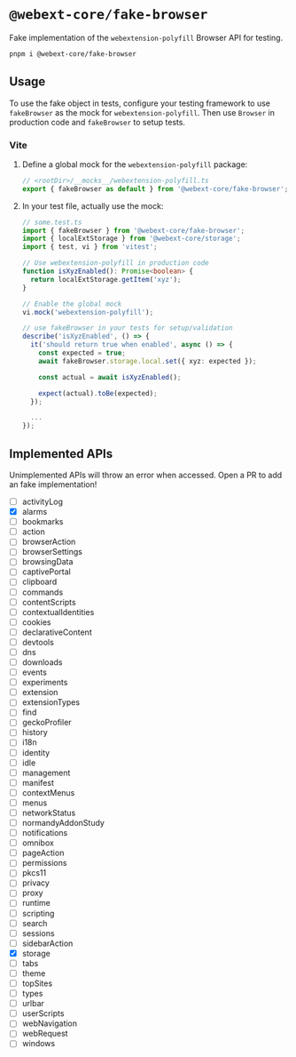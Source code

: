 # `@webext-core/fake-browser`

Fake implementation of the `webextension-polyfill` Browser API for testing.

```bash
pnpm i @webext-core/fake-browser
```

## Usage

To use the fake object in tests, configure your testing framework to use `fakeBrowser` as the mock for `webextension-polyfill`. Then use `Browser` in production code and `fakeBrowser` to setup tests.

### Vite

1. Define a global mock for the `webextension-polyfill` package:
   ```ts
   // <rootDir>/__mocks__/webextension-polyfill.ts
   export { fakeBrowser as default } from '@webext-core/fake-browser';
   ```
2. In your test file, actually use the mock:

   ```ts
   // some.test.ts
   import { fakeBrowser } from '@webext-core/fake-browser';
   import { localExtStorage } from '@webext-core/storage';
   import { test, vi } from 'vitest';

   // Use webextension-polyfill in production code
   function isXyzEnabled(): Promise<boolean> {
     return localExtStorage.getItem('xyz');
   }

   // Enable the global mock
   vi.mock('webextension-polyfill');

   // use fakeBrowser in your tests for setup/validation
   describe('isXyzEnabled', () => {
     it('should return true when enabled', async () => {
       const expected = true;
       await fakeBrowser.storage.local.set({ xyz: expected });

       const actual = await isXyzEnabled();

       expect(actual).toBe(expected);
     });

     ...
   });
   ```

## Implemented APIs

Unimplemented APIs will throw an error when accessed. Open a PR to add an fake implementation!

- [ ] activityLog
- [x] alarms
- [ ] bookmarks
- [ ] action
- [ ] browserAction
- [ ] browserSettings
- [ ] browsingData
- [ ] captivePortal
- [ ] clipboard
- [ ] commands
- [ ] contentScripts
- [ ] contextualIdentities
- [ ] cookies
- [ ] declarativeContent
- [ ] devtools
- [ ] dns
- [ ] downloads
- [ ] events
- [ ] experiments
- [ ] extension
- [ ] extensionTypes
- [ ] find
- [ ] geckoProfiler
- [ ] history
- [ ] i18n
- [ ] identity
- [ ] idle
- [ ] management
- [ ] manifest
- [ ] contextMenus
- [ ] menus
- [ ] networkStatus
- [ ] normandyAddonStudy
- [ ] notifications
- [ ] omnibox
- [ ] pageAction
- [ ] permissions
- [ ] pkcs11
- [ ] privacy
- [ ] proxy
- [ ] runtime
- [ ] scripting
- [ ] search
- [ ] sessions
- [ ] sidebarAction
- [x] storage
- [ ] tabs
- [ ] theme
- [ ] topSites
- [ ] types
- [ ] urlbar
- [ ] userScripts
- [ ] webNavigation
- [ ] webRequest
- [ ] windows
